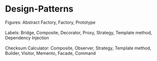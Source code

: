 # Design-Patterns

Figures: Abstract Factory, Factory, Prototype <br></br>
Labels: Bridge, Composite, Decorator, Proxy, Strategy, Template method, Dependency Injection <br></br>
Checksum Calculator: Composite, Observer, Strategy, Template method, Builder, Visitor, Memento, Facade, Command <br></br>
